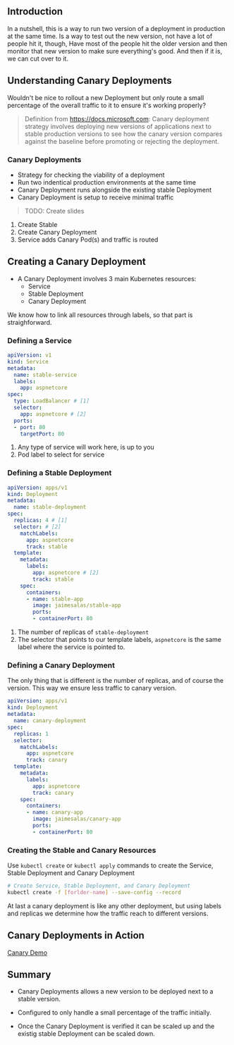 ## Introduction

In a nutshell, this is a way to run two version of a deployment in production at the same time. Is a way to test out the new version, not have a lot of people hit it, though, Have most of the people hit the older version and then monitor that new version to make sure everything's good. And then if it is, we can cut over to it.

## Understanding Canary Deployments

Wouldn't be nice to rollout a new Deployment but only route a small percentage of the overall traffic to it to ensure it's working properly?

> Definition from https://docs.microsoft.com: Canary deployment strategy involves deploying new versions of applications next to stable production versions to see how the canary version compares against the baseline before promoting or rejecting the deployment.

### Canary Deployments

* Strategy for checking the viability of a deployment
* Run two indentical production environments at the same time
* Canary Deployment runs alongside the existing stable Deployment
* Canary Deployment is setup to receive minimal traffic

> TODO: Create slides

1. Create Stable
2. Create Canary Deployment
3. Service adds Canary Pod(s) and traffic is routed

## Creating a Canary Deployment

* A Canary Deployment involves 3 main Kubernetes resources:
    - Service
    - Stable Deployment
    - Canary Deployment

We know how to link all resources through labels, so that part is straighforward.

### Defining a Service

```yml
apiVersion: v1
kind: Service
metadata:
  name: stable-service
  labels:
    app: aspnetcore
spec:
  type: LoadBalancer # [1]
  selector:
    app: aspnetcore # [2]
  ports:
  - port: 80
    targetPort: 80
```

1. Any type of service will work here, is up to you
2. Pod label to select for service


### Defining a Stable Deployment

```yml
apiVersion: apps/v1
kind: Deployment
metadata:
  name: stable-deployment
spec:
  replicas: 4 # [1]
  selector: # [2]
    matchLabels:
      app: aspnetcore
      track: stable
  template:
    metadata:
      labels:
        app: aspnetcore # [2]
        track: stable
    spec:
      containers:
      - name: stable-app
        image: jaimesalas/stable-app
        ports:
        - containerPort: 80
```

1. The number of replicas of `stable-deployment`
2. The selector that points to our template labels, `aspnetcore` is the same label where the service is pointed to.

### Defining a Canary Deployment

The only thing that is different is the number of replicas, and of course the version. This way we ensure less traffic to canary version.

```yml
apiVersion: apps/v1
kind: Deployment
metadata:
  name: canary-deployment
spec:
  replicas: 1
  selector:
    matchLabels:
      app: aspnetcore
      track: canary
  template:
    metadata:
      labels:
        app: aspnetcore
        track: canary
    spec:
      containers:
      - name: canary-app
        image: jaimesalas/canary-app
        ports:
        - containerPort: 80

```

### Creating the Stable and Canary Resources

Use `kubectl create` or `kubectl apply` commands to create the Service, Stable Deployment and Canary Deployment

```bash
# Create Service, Stable Deployment, and Canary Deployment
kubectl create -f [forlder-name] --save-config --record 
```

At last a canary deployment is like any other deployment, but using labels and replicas we determine how the traffic reach to different versions.

## Canary Deployments in Action

[Canary Demo](canary/readme.md)

## Summary

* Canary Deployments allows a new version to be deployed next to a stable version.

* Configured to only handle a small percentage of the traffic initially.

* Once the Canary Deployment is verified it can be scaled up and the existig stable Deployment can be scaled down.

